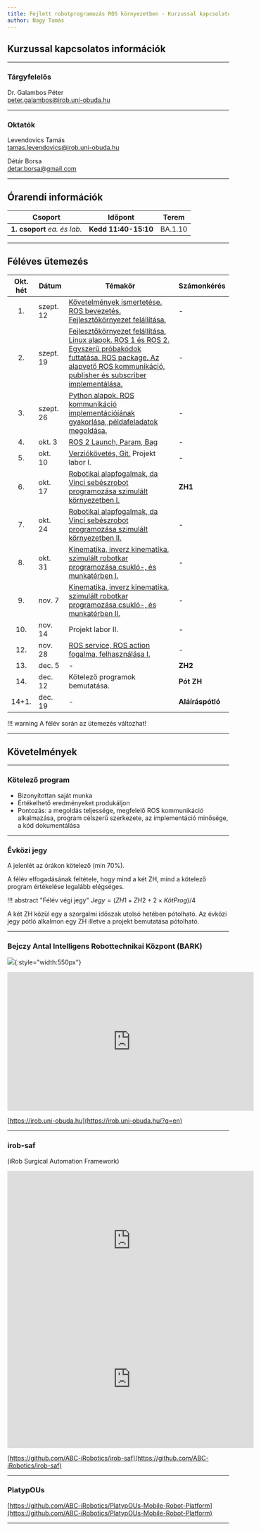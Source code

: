 ```yaml
---
title: Fejlett robotprogramozás ROS környezetben - Kurzussal kapcsolatos információk
author: Nagy Tamás
---
```



## Kurzussal kapcsolatos információk

---
### Tárgyfelelős
Dr. Galambos Péter    
[peter.galambos@irob.uni-obuda.hu](mailto:peter.galambos@irob.uni-obuda.hu)

---

### Oktatók
Levendovics Tamás   
[tamas.levendovics@irob.uni-obuda.hu](mailto:tamas.levendovics@irob.uni-obuda.hu)

Détár Borsa    
[detar.borsa@gmail.com](mailto:detar.borsa@gmail.com)

---

## Órarendi információk


|           Csoport            | Időpont                | Terem   | 
|:----------------------------:|------------------------|---------|
| **1. csoport** _ea. és lab._ | **Kedd 11:40-15:10**   | BA.1.10 |


---

## Féléves ütemezés


| Okt. hét | Dátum     | Témakör                                                                                                                                                                                                       | Számonkérés      |
|:--------:|-----------|---------------------------------------------------------------------------------------------------------------------------------------------------------------------------------------------------------------|------------------|
|    1.    | szept. 12 | [Követelmények ismertetése. ROS bevezetés. Fejlesztőkörnyezet felállítása.](01_system_setup.md)                                                                                                               | -                |
|    2.    | szept. 19 | [Fejlesztőkörnyezet felállítása. Linux alapok. ROS 1 és ROS 2. Egyszerű próbakódok futtatása. ROS package. Az alapvető ROS kommunikáció, publisher és subscriber implementálása.](02_linux_ros_principles.md) | -                |
|    3.    | szept. 26 | [Python alapok. ROS kommunikáció implementációjának gyakorlása, példafeladatok megoldása.](03_python_principles.md)                                                                                           | -                |
|    4.    | okt. 3    | [ROS 2 Launch, Param, Bag](04_roslaunch.md)                                                                                                                                                                   | -                |
|    5.    | okt. 10   | [Verziókövetés, Git.](05_git.md) Projekt labor I.                                                                                                                                                             | -                |
|    6.    | okt. 17   | [Robotikai alapfogalmak, da Vinci sebészrobot programozása szimulált környezetben I.](06_da_vinci.md)                                                                                                         | **ZH1**          |
|    7.    | okt. 24   | [Robotikai alapfogalmak, da Vinci sebészrobot programozása szimulált környezetben II.](06_da_vinci.md)                                                                                                        | -                |
|    8.    | okt. 31   | [Kinematika, inverz kinematika, szimulált robotkar programozása csukló-, és munkatérben I.](07_robotics_principles.md)                                                                                        | -                |
|    9.    | nov. 7    | [Kinematika, inverz kinematika, szimulált robotkar programozása csukló-, és munkatérben II.](07_robotics_principles.md)                                                                                       | -                |
|   10.    | nov. 14   | Projekt labor II.                                                                                                                                                                                             | -                |
|   12.    | nov. 28   | [ROS service, ROS action fogalma, felhasználása I.](08_service_action.md)                                                                                                                                     | -                |
|   13.    | dec. 5    | -                                                                                                                                                                                                             | **ZH2**          |
|   14.    | dec. 12   | Kötelező programok bemutatása.                                                                                                                                                                                | **Pót ZH**       |
|  14+1.   | dec. 19   | -                                                                                                                                                                                                             | **Aláíráspótló** |


!!! warning
    A félév során az ütemezés változhat!

---


## Követelmények

---

### Kötelező program

- Bizonyítottan saját munka
- Értékelhető eredményeket produkáljon
- Pontozás: a megoldás teljessége, megfelelő ROS kommunikáció alkalmazása, program célszerű szerkezete, az implementáció minősége, a kód dokumentálása

---

### Évközi jegy

A jelenlét az órákon kötelező (min 70%).

A félév elfogadásának feltétele, hogy mind a két ZH, mind a kötelező program értékelése legalább elégséges.


!!! abstract "Félév végi jegy"
	$Jegy = (ZH1 + ZH2 + 2 \times KötProg) / 4$ 

A két ZH közül egy a szorgalmi időszak utolsó hetében pótolható. Az évközi jegy pótló alkalmon egy ZH illetve a projekt bemutatása pótolható.

---

### Bejczy Antal Intelligens Robottechnikai Központ (BARK)


![](img/bark_logo.png){:style="width:550px"}


<iframe width="560" height="315" src="https://www.youtube.com/embed/8XmKGWBV5Nw" title="YouTube video player" frameborder="0" allow="accelerometer; autoplay; clipboard-write; encrypted-media; gyroscope; picture-in-picture" allowfullscreen></iframe>


[https://irob.uni-obuda.hu](https://irob.uni-obuda.hu/?q=en)

---

### irob-saf

(iRob Surgical Automation Framework)

<iframe width="560" height="315" src="https://www.youtube.com/embed/d8aKvtvy1-4" title="YouTube video player" frameborder="0" allow="accelerometer; autoplay; clipboard-write; encrypted-media; gyroscope; picture-in-picture" allowfullscreen></iframe>

<iframe width="560" height="315" src="https://www.youtube.com/embed/7pB6zXom3k0" title="YouTube video player" frameborder="0" allow="accelerometer; autoplay; clipboard-write; encrypted-media; gyroscope; picture-in-picture" allowfullscreen></iframe>


[https://github.com/ABC-iRobotics/irob-saf](https://github.com/ABC-iRobotics/irob-saf)

---

### PlatypOUs

[https://github.com/ABC-iRobotics/PlatypOUs-Mobile-Robot-Platform](https://github.com/ABC-iRobotics/PlatypOUs-Mobile-Robot-Platform)

---

